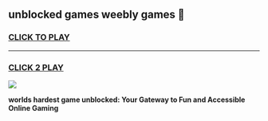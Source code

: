 
## unblocked games weebly games 👋
<h3>
<a href="https://premium.freeplayer.one?title=unblocked_games_weebly_games&ref=13F">CLICK TO PLAY</a></h3>
<hr>

<h3>
<a href="https://premium.freeplayer.one?title=unblocked_games_weebly_games&ref=13F">CLICK 2 PLAY</a>
  
</h3>

<a href="https://premium.freeplayer.one?title=unblocked_games_weebly_games&ref=12F/"><img src="https://clearcache.store/games.png"></a>


**worlds hardest game unblocked: Your Gateway to Fun and Accessible Online Gaming**
